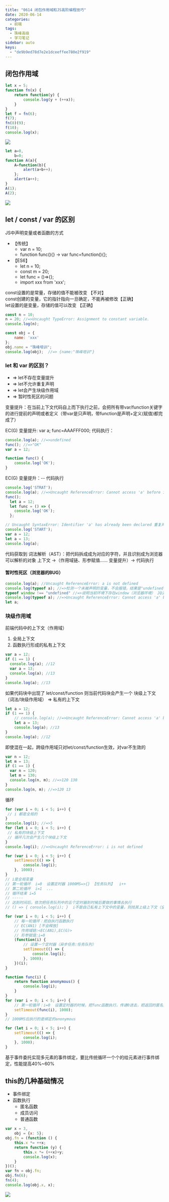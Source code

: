 ```yaml
---
title: "0614 闭包作用域和JS高阶编程技巧"
date: 2020-06-14
categories:
  - 前端
tags:
  - 珠峰高级
  - 学习笔记
sidebar: auto
keys:
  - "de9b9ed78d7e2e1dceeffee780e2f919"
---
```


## 闭包作用域

```js
let x = 5;
function fn(x) {
    return function(y) {
        console.log(y + (++x));
    }
}
let f = fn(6);
f(7);
fn(8)(9);
f(10);
console.log(x);
```
![](http://picbed.04091020.xyz/20200626095410.png)

```js
let a=0,
    b=0;
function A(a){
    A=function(b){
        alert(a+b++);
    };
    alert(a++);
}
A(1);
A(2);
```

![](http://picbed.04091020.xyz/20200626095651.png)

## let / const / var 的区别

JS中声明变量或者函数的方式  
  * 【传统】
    - var n = 10;
    - function func(){}  -> var func=function(){};
  * 【ES6】
    - let n = 10;
    - const m = 20;
    - let func = ()=>{};
    - import xxx from 'xxx';

const设置的是常量，存储的值不能被改变 【不对】  
const创建的变量，它的指针指向一旦确定，不能再被修改【正确】  
let设置的是变量，存储的值可以改变 【正确】

```js
const n = 10;
n = 20; //=>Uncaught TypeError: Assignment to constant variable.
console.log(n); 
```
```js
const obj = {
	name: 'xxx'
};
obj.name = "珠峰培训";
console.log(obj);  //=> {name:"珠峰培训"}
```

### let 和 var 的区别？


* => let不存在变量提升
* => let不允许重复声明
* => let会产生块级作用域
* => 暂时性死区的问题

变量提升：在当前上下文代码自上而下执行之前，会把所有带var/function关键字的进行提前的声明或者定义（带var是只声明，带function是声明+定义(赋值)都完成了）  

EC(G)
  变量提升: var a;  func=AAAFFF000;
  代码执行：
```js
console.log(a); //=>undefined
func(); //=>"OK"
var a = 12;

function func() {
    console.log('OK');
}
```
EC(G)
  变量提升：--
  代码执行 
```js
console.log('STRAT');
console.log(a); //=>Uncaught ReferenceError: Cannot access 'a' before initialization 代码执行中遇到输出a,检测到下面有基于let声明的操作，则提示不允许在声明之前使用这个变量
func();
  let a = 12;
  let func = () => {
    console.log('OK');
  }; 
```

```js
// Uncaught SyntaxError: Identifier 'a' has already been declared 重复声明的检测和报错，不是发生在代码执行阶段，发生在词法解析阶段（不论基于什么声明的变量，只要上下中有这个变量，都不能再基于let重复声明了）
console.log('START');
var a = 12;
let a = 13;
console.log(a);  
```

代码获取到
    词法解析（AST）：把代码拆成成为对应的字符，并且识别成为浏览器可以解析的对象
    上下文 ->（作用域链、形参赋值...... 变量提升）-> 代码执行

#### 暂时性死区（浏览器的BUG）

```js
console.log(a); //Uncaught ReferenceError: a is not defined
console.log(typeof a); //=>检测一个未被声明的变量，不会报错，结果是"undefined"
typeof window !== "undefined" //=>说明当前环境下存在window（浏览器环境） JQ源码中也是基于这样的方式处理的 
console.log(typeof a); //=>Uncaught ReferenceError: Cannot access 'a' before initialization
let a;
```

### 块级作用域

前端代码中的上下文（作用域）
  1. 全局上下文
  2. 函数执行形成的私有上下文 

```js
var a = 12;
if (1 == 1) {
  console.log(a); //12
  var a = 13;
  console.log(a); //13
}
console.log(a); //13 
```

如果代码块中出现了 let/const/function 则当前代码块会产生一个 块级上下文（词法/块级作用域） => 私有的上下文
```js
let a = 12;
if (1 == 1) {
	// console.log(a); //=>Uncaught ReferenceError: Cannot access 'a' before initialization
	let a = 13;
	console.log(a); //13
}
console.log(a); //12 
```

即使混在一起，跨级作用域只对let/const/function生效，对var不生效的
```js
var n = 12;
let m = 13;
if (1 == 1) {
  var n = 120;
  let m = 130;
  console.log(n, m); //=>120 130
}
console.log(n, m); //=>120 13 
```

 循环
 ```js 
for (var i = 0; i < 5; i++) {
  // i 都是全局的
}
console.log(i); //=>5
for (let i = 0; i < 5; i++) {
  // 私有的块级上下文
  // 循环几次会产生几个块级上下文
}
console.log(i); //=>Uncaught ReferenceError: i is not defined
 ```

```js
for (var i = 0; i < 5; i++) {
    setTimeout(() => {
        console.log(i);
    }, 1000);
}
// i是全局变量
// 第一轮循环  i=0  设置定时器 1000MS=>{} 【任务队列】  i++
// 第二轮循环  i=1  ...
// 循环结束 i=5
// -----
// 达到时间后，依次把任务队列中的五个定时器到时候后要做的事情去执行
// () => { console.log(i); }  i不是自己私有上下文中的变量，则找其上级上下文（全局），但是此时全局的 i = 5 
```

```js
for (var i = 0; i < 5; i++) {
    // 每一轮循环：把自执行函数执行
    // EC(AN1) [不会释放]
    // 作用域链:<EC(AN1),EC(G)>
    // 形参赋值:i=0
    (function(i) {
        // 设置一个定时器（异步任务:任务队列）
        setTimeout(() => {
            console.log(i);
        }, 1000);
    })(i);
}
```

```js
function func(i) {
    return function anonymous() {
        console.log(i);
    }
}
for (var i = 0; i < 5; i++) {
    // 第一轮循环：i=0  设置定时器的时候，把func函数执行，传递0进去，把返回的匿名函数anonymous设置给定时器  这样func执行形成的上下文是不被释放的（形参i=0也是不释放的）
    setTimeout(func(i), 1000);
}
// 1000MS后执行的是绑定的anonymous 
```

```js
for (let i = 0; i < 5; i++) {
    setTimeout(() => {
        console.log(i);
    }, 1000);
}
```

基于事件委托实现多元素的事件绑定，要比传统循环一个个的给元素进行事件绑定，性能提高40%~60%

## this的几种基础情况

* 事件绑定
* 函数执行
  - 匿名函数  
  - 成员访问
  - 普通函数

```js
var x = 3,
    obj = {x: 5};
obj.fn = (function () {
    this.x *= ++x;
    return function (y) {
        this.x *= (++x)+y;
        console.log(x);
    }
})();
var fn = obj.fn;
obj.fn(6);
fn(4);
console.log(obj.x, x);
```
![](http://picbed.04091020.xyz/20200626104911.png)
